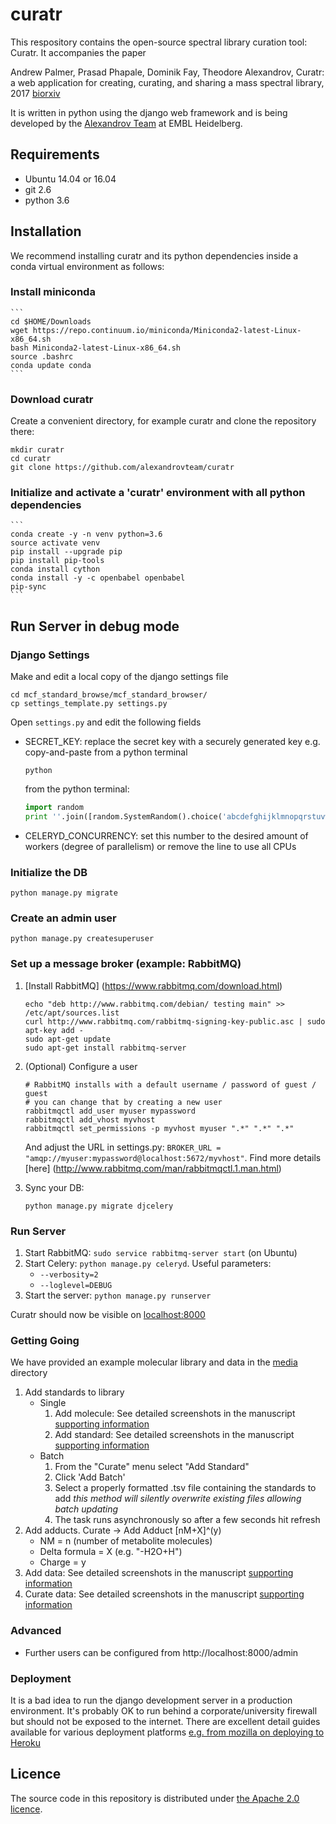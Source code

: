 # curatr
This respository contains the open-source spectral library curation tool: Curatr.
It accompanies the paper

Andrew Palmer, Prasad Phapale, Dominik Fay, Theodore Alexandrov, Curatr: a web application for creating, curating, and sharing a mass spectral library, 2017 [biorxiv](https://doi.org/10.1101/170571)

It is written in python using the django web framework and is being developed by the [Alexandrov Team](http://www.embl.de/research/units/scb/alexandrov/) at EMBL Heidelberg.

## Requirements ##
* Ubuntu 14.04 or 16.04
* git 2.6
* python 3.6

## Installation ##
We recommend installing curatr and its python dependencies inside a conda virtual environment as follows:

### Install miniconda 
    ```
    cd $HOME/Downloads
    wget https://repo.continuum.io/miniconda/Miniconda2-latest-Linux-x86_64.sh
    bash Miniconda2-latest-Linux-x86_64.sh
    source .bashrc
    conda update conda
    ```
### Download curatr
Create a convenient directory, for example curatr and clone the repository there:
```commandline
mkdir curatr
cd curatr
git clone https://github.com/alexandrovteam/curatr
```

### Initialize and activate a 'curatr' environment with all python dependencies
    ```
    conda create -y -n venv python=3.6
    source activate venv
    pip install --upgrade pip
    pip install pip-tools
    conda install cython
    conda install -y -c openbabel openbabel
    pip-sync
    ```
    
## Run Server in debug mode ##
### Django Settings ###
Make and edit a local copy of the django settings file
```
cd mcf_standard_browse/mcf_standard_browser/
cp settings_template.py settings.py
```
Open `settings.py` and edit the following fields
 * SECRET_KEY: replace the secret key with a securely generated key e.g. copy-and-paste from a python terminal
 
      ```
      python
      ```
      from the python terminal:
      ```python
      import random
      print ''.join([random.SystemRandom().choice('abcdefghijklmnopqrstuvwxyz0123456789!@#$%^&*(-_=+)') for i in range(50)])
      ```
 * CELERYD_CONCURRENCY: set this number to the desired amount of workers (degree of parallelism) or remove the line to use all CPUs  

### Initialize the DB ###
```
python manage.py migrate
```

### Create an admin user ##
```
python manage.py createsuperuser
```

### Set up a message broker (example: RabbitMQ) ##
1. [Install RabbitMQ] (https://www.rabbitmq.com/download.html)

    ```commandline
    echo "deb http://www.rabbitmq.com/debian/ testing main" >> /etc/apt/sources.list
    curl http://www.rabbitmq.com/rabbitmq-signing-key-public.asc | sudo apt-key add -
    sudo apt-get update
    sudo apt-get install rabbitmq-server
    ```
2. (Optional) Configure a user
    ```
    # RabbitMQ installs with a default username / password of guest / guest
    # you can change that by creating a new user
    rabbitmqctl add_user myuser mypassword
    rabbitmqctl add_vhost myvhost
    rabbitmqctl set_permissions -p myvhost myuser ".*" ".*" ".*"
    ```
    
    And adjust the URL in settings.py: `BROKER_URL = "amqp://myuser:mypassword@localhost:5672/myvhost"`.
    Find more details [here] (http://www.rabbitmq.com/man/rabbitmqctl.1.man.html)
3. Sync your DB: 
    ```commandline
    python manage.py migrate djcelery
    ```
### Run Server ###
1. Start RabbitMQ: `sudo service rabbitmq-server start` (on Ubuntu)
2. Start Celery: `python manage.py celeryd`. Useful parameters:
    - `--verbosity=2`
    - `--loglevel=DEBUG`
3. Start the server: `python manage.py runserver`

Curatr should now be visible on  [localhost:8000](http://localhost:8000)

### Getting Going ###

We have provided an example molecular library and data in the [media](https://github.com/alexandrovteam/curatr/tree/master/mcf_standard_browser/media) directory 
1. Add standards to library
    * Single
        1. Add molecule:
            See detailed screenshots in the manuscript [supporting information](http://www.biorxiv.org/content/biorxiv/suppl/2017/08/15/170571.DC1/170571-1.pdf)
        2. Add standard:
            See detailed screenshots in the manuscript [supporting information](http://www.biorxiv.org/content/biorxiv/suppl/2017/08/15/170571.DC1/170571-1.pdf)
    * Batch
        1. From the "Curate" menu select "Add Standard"
        2. Click 'Add Batch'
        3. Select a properly formatted .tsv file containing the standards to add
            *this method will silently overwrite existing files allowing batch updating*
        4. The task runs asynchronously so after a few seconds hit refresh
2. Add adducts.
    Curate -> Add Adduct
    [nM+X]^(y)
    * NM = n (number of metabolite molecules)
    * Delta formula = X (e.g. "-H2O+H")
    * Charge = y 
3. Add data: 
    See detailed screenshots in the manuscript [supporting information](http://www.biorxiv.org/content/biorxiv/suppl/2017/08/15/170571.DC1/170571-1.pdf) 
4. Curate data: 
    See detailed screenshots in the manuscript [supporting information](http://www.biorxiv.org/content/biorxiv/suppl/2017/08/15/170571.DC1/170571-1.pdf)

    
### Advanced ###
* Further users can be configured from http://localhost:8000/admin

### Deployment ###
It is a bad idea to run the django development server in a production environment. It's probably OK to run behind a corporate/university firewall but should not be exposed to the internet. 
There are excellent detail guides available for various deployment platforms [e.g. from mozilla on deploying to Heroku ](https://developer.mozilla.org/en-US/docs/Learn/Server-side/Django/Deployment)
## Licence
The source code in this repository is distributed under [the Apache 2.0 licence](http://www.apache.org/licenses/LICENSE-2.0).
